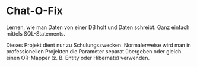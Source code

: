 # Chat-O-Fix
Lernen, wie man Daten von einer DB holt und Daten schreibt. Ganz einfach mittels SQL-Statements.

Dieses Projekt dient nur zu Schulungszwecken. Normalerweise wird man in professionellen Projekten die Parameter separat übergeben oder gleich einen OR-Mapper (z. B. Entity oder Hibernate) verwenden.
